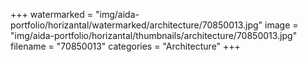 +++
watermarked = "img/aida-portfolio/horizantal/watermarked/architecture/70850013.jpg"
image = "img/aida-portfolio/horizantal/thumbnails/architecture/70850013.jpg"
filename = "70850013"
categories = "Architecture"
+++

